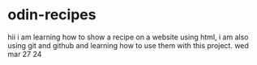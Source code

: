 # odin-recipes

hii 
i am learning how to show a recipe on a website using html, i am also using git and github and learning how to use them with this project. wed mar 27 24 